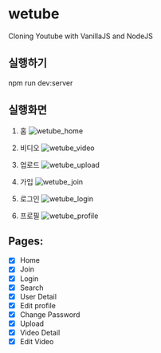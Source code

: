 # wetube

Cloning Youtube with VanillaJS and NodeJS

## 실행하기
npm run dev:server

## 실행화면
1. 홈 
![wetube_home](https://user-images.githubusercontent.com/13375810/127964243-6c300b99-a9ec-4738-ba22-933525a5577b.jpg)

2. 비디오
![wetube_video](https://user-images.githubusercontent.com/13375810/127964642-404bd227-db7d-45f0-9f7f-e5cc22f5ad0a.gif)

3. 업로드
![wetube_upload](https://user-images.githubusercontent.com/13375810/127964694-70af8102-da08-4cb0-8a54-c2af9b876585.jpg)

4. 가입
![wetube_join](https://user-images.githubusercontent.com/13375810/127964893-b2da754e-fa7d-4c24-bd7f-1ad3f29443f1.jpg)

5. 로그인
![wetube_login](https://user-images.githubusercontent.com/13375810/127964896-3fa40622-ab7e-4965-83ac-9f3d19fc0b4c.jpg)

6. 프로필
![wetube_profile](https://user-images.githubusercontent.com/13375810/127965043-c27a881e-5e82-402b-a3d9-ce806adeedb0.jpg)


## Pages:
- [X] Home
- [X] Join
- [X] Login
- [X] Search
- [X] User Detail
- [X] Edit profile
- [X] Change Password
- [X] Upload
- [X] Video Detail
- [X] Edit Video